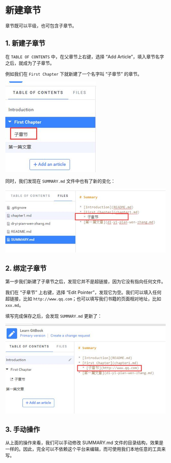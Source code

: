 # 新建章节

章节既可以平级，也可包含子章节。

## 1. 新建子章节

在 `TABLE OF CONTENTS` 中，在父章节上右键，选择 “Add Article”，填入章节名字之后，就成为了子章节。

例如我们在 `First Chapter` 下就新建了一个名字叫 “子章节” 的章节。

![](/assets/add_chapter_child.jpg)

同时，我们发现在 `SUMMARY.md` 文件中也有了新的变化：

![](/assets/add_chapter_child2.jpg)

## 2. 绑定子章节

第一步我们新建了子章节之后，发现它并不是超链接，因为它没有指向任何文件。

我们在 “子章节” 上右键，选择 “Edit Pointer”，发现它为空。我们可以填入任何超链接，比如 `http://www.qq.com`；也可以填写我们书籍的页面相对地址，比如 `xxx.md`。

填写完成保存之后，会发现 `SUMMARY.md` 更新了：

![](/assets/add_chapter_bind.jpg)

## 3. 手动操作

从上面的操作来看，我们可以手动修改 SUMMARY.md 文件的目录结构，效果是一样的。因此，完全可以不依赖这个平台来编辑，而可使用我们本地任意的工具来写。
